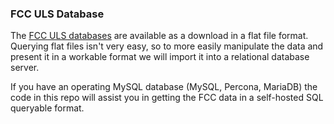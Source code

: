 ### FCC ULS Database

The [FCC ULS databases](http://wireless.fcc.gov/uls/index.htm?job=transaction&page=weekly) are available as a download in a flat file format. Querying flat files isn't very easy, so to more easily manipulate the data and present it in a workable format we will import it into a relational database server.

If you have an operating MySQL database (MySQL, Percona, MariaDB) the code in this repo will assist you in getting the FCC data in a self-hosted SQL queryable format.
